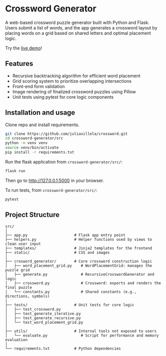 # Crossword Generator

A web-based crossword puzzle generator built with Python and Flask.
Users submit a list of words, and the app generates a crossword layout by placing words on a grid based on shared letters and optimal placement logic.

Try the [live demo](https://juliavillela.pythonanywhere.com/)!

## Features

- Recursive backtracking algorithm for efficient word placement
- Grid scoring system to prioritize overlapping intersections
- Front-end form validation
- Image rendering of finalized crossword puzzles using Pillow
- Unit tests using pytest for core logic components

## Installation and usage

Clone repo and install requirements.

```bash
git clone https://github.com/juliavillela/crossword.git
cd crossword-generator/src
python -m venv venv
source venv/bin/activate
pip install -r requirements.txt
```
Run the flask application from `crossword-generator/src/`:
```bash
flask run
```

Then go to http://127.0.0.1:5000 in your browser.


To run tests, from `crossword-generator/src/`:
```bash
pytest
```

## Project Structure
```
src/
│
├── app.py                     # Flask app entry point
├── helpers.py                 # Helper functions used by views to clean user input
├── templates/                 # Jinja2 templates for the frontend
├── static/                    # CSS and images
│
├── crosword_generator/        # Core crossword construction logic
│   ├── word_placement_grid.py    # WordPlacementGrid: manages the puzzle grid
│   ├── generate.py               # RecursiveCrosswordGenerator and logic
│   ├── crossword.py              # Crossword: exports and renders the final puzzle
│   └── constants.py              # Shared constants (e.g., directions, symbols)
│
├── tests/                     # Unit tests for core logic
│   ├── test_crossword.py
│   ├── test_generate_iterative.py
│   ├── test_generate_recursive.py
│   └── test_word_placement_grid.py
│
├── utils/                     # Internal tools not exposed to users
│   └── evaluate.py               # Script for performance and memory evaluation
│
└── requirements.txt           # Python dependencies
```